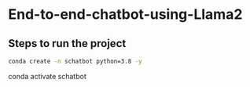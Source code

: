 # End-to-end-chatbot-using-Llama2


## Steps to run the project

```bash
conda create -n schatbot python=3.8 -y
```

conda activate schatbot